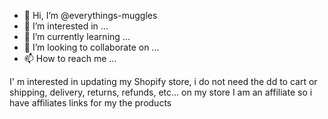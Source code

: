 - 👋 Hi, I’m @everythings-muggles
- 👀 I’m interested in ...
- 🌱 I’m currently learning ...
- 💞️ I’m looking to collaborate on ...
- 📫 How to reach me ...

<!---
everythings-muggles/everythings-muggles is a ✨ special ✨ repository because its `README.md` (this file) appears on your GitHub profile.
You can click the Preview link to take a look at your changes.
--->
I' m interested in updating my Shopify store, i do not need the dd to cart or shipping, delivery, returns, refunds, etc... on my store
I am an affiliate so i have affiliates links for my the products
